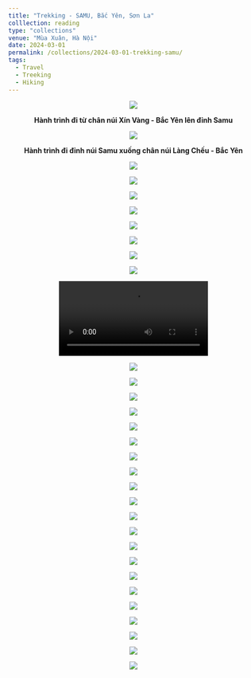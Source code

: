 ```yaml
---
title: "Trekking - SAMU, Bắc Yên, Sơn La"
colllection: reading
type: "collections"
venue: "Mùa Xuân, Hà Nội"
date: 2024-03-01
permalink: /collections/2024-03-01-trekking-samu/
tags:
  - Travel
  - Treeking
  - Hiking
---
```



<head>
    <style type="text/css">
        figure{text-align: center;}
        math{text-align: center;}
    </style>
</head>


<p style="text-align:center;">
    <img src='/images/mylife/trekking-samu/IMG_4756.JPG'>
    <p style="text-align:center;"><b>Hành trình đi từ chân núi Xín Vàng - Bắc Yên lên đỉnh Samu</b></p>
</p>

<p style="text-align:center;">
    <img src='/images/mylife/trekking-samu/IMG_4757.JPG'>
    <p style="text-align:center;"><b>Hành trình đi đỉnh núi Samu xuống chân núi Làng Chếu - Bắc Yên</b></p>
</p>


<p style="text-align:center;">
    <img src='/images/mylife/trekking-samu/IMG_1262.jpg'>
</p>

<p style="text-align:center;">
    <img src='/images/mylife/trekking-samu/IMG_1383.JPEG'>
</p>

<p style="text-align:center;">
    <img src='/images/mylife/trekking-samu/IMG_1534.JPEG'>
</p>

<p style="text-align:center;">
    <img src='/images/mylife/trekking-samu/IMG_4395.jpg'>
</p>

<p style="text-align:center;">
    <img src='/images/mylife/trekking-samu/IMG_4414.jpg'>
</p>

<p style="text-align:center;">
    <img src='/images/mylife/trekking-samu/IMG_4417.jpg'>
</p>

<p style="text-align:center;">
    <img src='/images/mylife/trekking-samu/IMG_4419.jpg'>
</p>

<p style="text-align:center;">
    <img src='/images/mylife/trekking-samu/IMG_4427.jpg'>
</p>

<p style="text-align:center;">
<video controls>
    <source src='/images/mylife/trekking-samu/video_4473.mp4' type='video/mp4'>
</video>
</p>

<p style="text-align:center;">
    <img src='/images/mylife/trekking-samu/IMG_4432.jpg'>
</p>

<p style="text-align:center;">
    <img src='/images/mylife/trekking-samu/IMG_4447.jpg'>
</p>

<p style="text-align:center;">
    <img src='/images/mylife/trekking-samu/IMG_4454.jpg'>
</p>

<p style="text-align:center;">
    <img src='/images/mylife/trekking-samu/IMG_4470.jpg'>
</p>

<p style="text-align:center;">
    <img src='/images/mylife/trekking-samu/IMG_4481.jpg'>
</p>

<p style="text-align:center;">
    <img src='/images/mylife/trekking-samu/IMG_4525.jpg'>
</p>

<p style="text-align:center;">
    <img src='/images/mylife/trekking-samu/IMG_4484.jpg'>
</p>

<p style="text-align:center;">
    <img src='/images/mylife/trekking-samu/IMG_4554.jpg'>
</p>

<p style="text-align:center;">
    <img src='/images/mylife/trekking-samu/IMG_4583.jpg'>
</p>

<p style="text-align:center;">
    <img src='/images/mylife/trekking-samu/IMG_4608.jpg'>
</p>

<p style="text-align:center;">
    <img src='/images/mylife/trekking-samu/IMG_4632.jpg'>
</p>

<p style="text-align:center;">
    <img src='/images/mylife/trekking-samu/IMG_4670.jpg'>
</p>

<p style="text-align:center;">
    <img src='/images/mylife/trekking-samu/IMG_4671.jpg'>
</p>

<p style="text-align:center;">
    <img src='/images/mylife/trekking-samu/IMG_4672.jpg'>
</p>

<p style="text-align:center;">
    <img src='/images/mylife/trekking-samu/IMG_4675.jpg'>
</p>

 <p style="text-align:center;">
    <img src='/images/mylife/trekking-samu/IMG_4698.JPG'>
</p>

<p style="text-align:center;">
    <img src='/images/mylife/trekking-samu/IMG_4699.JPG'>
</p>

<p style="text-align:center;">
    <img src='/images/mylife/trekking-samu/IMG_4703.jpg'>
</p>

<p style="text-align:center;">
    <img src='/images/mylife/trekking-samu/IMG_4742.JPG'>
</p>

<p style="text-align:center;">
    <img src='/images/mylife/trekking-samu/IMG_4748.JPG'>
</p>

<p style="text-align:center;">
    <img src='/images/mylife/trekking-samu/IMG_4750.JPG'>
</p>